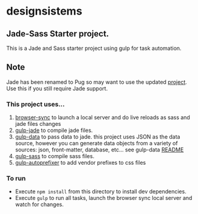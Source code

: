 # designsistems


## Jade-Sass Starter project.

This is a Jade and Sass starter project using gulp for task automation.

## Note
Jade has been renamed to Pug so may want to use the updated [project](https://github.com/azemoh/gulp-pug-sass-seed/). Use this if you still require Jade support.


### This project uses...

1. [browser-sync](https://github.com/browsersync/browser-sync) to launch a local server and do live reloads as sass and jade files changes
2. [gulp-jade](https://github.com/phated/gulp-jade) to compile jade files.
3. [gulp-data](https://github.com/colynb/gulp-data) to pass data to jade. this project uses JSON as the data source, however you can generate data objects from a variety of sources: json, front-matter, database, etc... see gulp-data [README](https://github.com/colynb/gulp-data)
4. [gulp-sass](https://github.com/dlmanning/gulp-sass) to compile sass files.
5. [gulp-autoprefixer](https://github.com/sindresorhus/gulp-autoprefixer) to add vendor prefixes to css files

### To run
- Execute `npm install` from this directory to install dev dependencies.
- Execute `gulp` to run all tasks, launch the browser sync local server and watch for changes.
